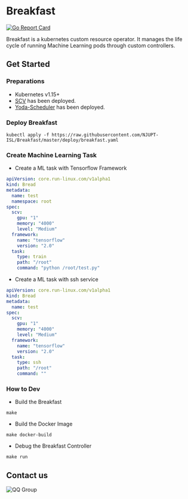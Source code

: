 # Breakfast

[![Go Report Card](https://goreportcard.com/badge/github.com/NJUPT-ISL/Breakfast)](https://goreportcard.com/report/github.com/NJUPT-ISL/Breakfast)

Breakfast is a kubernetes custom resource operator.
It manages the life cycle of running Machine 
Learning pods through custom controllers.

## Get Started

### Preparations

- Kubernetes v1.15+
- [SCV](https://github.com/NJUPT-ISL/SCV) has been deployed.
- [Yoda-Scheduler](https://github.com/NJUPT-ISL/Yoda-Scheduler) has been deployed.

### Deploy Breakfast
```shell
kubectl apply -f https://raw.githubusercontent.com/NJUPT-ISL/Breakfast/master/deploy/breakfast.yaml
```

### Create Machine Learning Task
- Create a ML task with Tensorflow Framework
```yaml
apiVersion: core.run-linux.com/v1alpha1
kind: Bread
metadata:
  name: test
  namespace: root
spec:
  scv:
    gpu: "1"
    memory: "4000"
    level: "Medium"
  framework:
    name: "tensorflow"
    version: "2.0"
  task:
    type: train
    path: "/root"
    command: "python /root/test.py"
```
- Create a ML task with ssh service
```yaml
apiVersion: core.run-linux.com/v1alpha1
kind: Bread
metadata:
  name: test
spec:
  scv:
    gpu: "1"
    memory: "4000"
    level: "Medium"
  framework:
    name: "tensorflow"
    version: "2.0"
  task:
    type: ssh
    path: "/root"
    command: ""
```

### How to Dev
- Build the Breakfast
```shell script
make 
```
- Build the Docker Image
```shell script
make docker-build
```
- Debug the Breakfast Controller
```shell script
make run
```

## Contact us
![QQ Group](https://github.com/NJUPT-ISL/Breakfast/blob/master/img/qrcode_1581334380545.jpg)